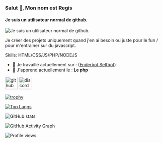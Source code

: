 ### Salut 👋, Mon nom est Regis
#### Je suis un utilisateur normal de github.
![Je suis un utilisateur normal de github.](https://cdn.discordapp.com/attachments/817109167046524990/874306679032905819/tenor.png)

Je créer des projets uniquement quand j'en ai besoin ou juste pour le fun / pour m'entrainer sur du javascript.

Skills: HTML/CSS/JS/PHP/NODEJS

- 🔭 Je travaille actuellement sur :  ([Enderbot Selfbot](https://github.com/Regis1488/enderbot_explo_selfbot))
- 🌱 J'apprend actuellement le : **Le php** 


[<img src='https://cdn.jsdelivr.net/npm/simple-icons@3.0.1/icons/github.svg' alt='github' height='40'>](https://github.com/Regis1488)  [<img src='https://cdn.jsdelivr.net/npm/simple-icons@3.0.1/icons/discord.svg' alt='discord' height='40'>](https://discord.gg/s5R2fqBk)  

[![trophy](https://github-profile-trophy.vercel.app/?username=Regis1488)](https://github.com/ryo-ma/github-profile-trophy)

[![Top Langs](https://github-readme-stats.vercel.app/api/top-langs/?username=Regis1488)](https://github.com/anuraghazra/github-readme-stats)

![GitHub stats](https://github-readme-stats.vercel.app/api?username=Regis1488&show_icons=true)  

![GitHub Activity Graph](https://activity-graph.herokuapp.com/graph?username=Regis1488)  

![Profile views](https://gpvc.arturio.dev/Regis1488)  
